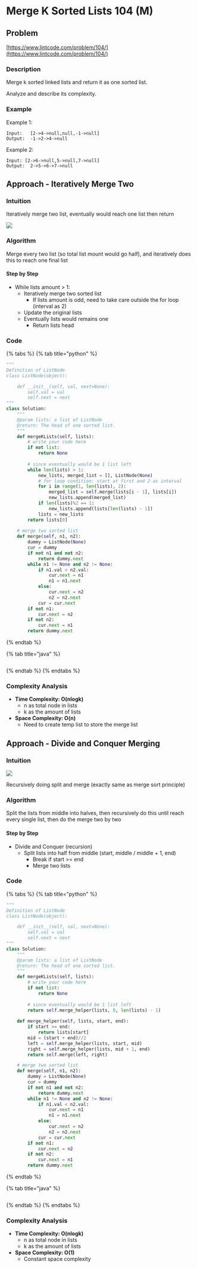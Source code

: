 # Merge K Sorted Lists 104 \(M\)

## Problem

[https://www.lintcode.com/problem/104/](https://www.lintcode.com/problem/104/)

### Description

Merge k sorted linked lists and return it as one sorted list.

Analyze and describe its complexity.

### Example

Example 1:

```text
Input:   [2->4->null,null,-1->null]
Output:  -1->2->4->null
```

Example 2:

```text
Input: [2->6->null,5->null,7->null]
Output:  2->5->6->7->null	
```

## Approach - Iteratively Merge Two

### Intuition

Iteratively merge two list, eventually would reach one list then return 

![](../../../.gitbook/assets/screen-shot-2021-04-04-at-1.35.28-am.png)

### Algorithm

Merge every two list \(so total list mount would go half\), and iteratively does this to reach one final list

#### Step by Step

* While lists amount &gt; 1:
  * Iteratively merge two sorted list
    * If lists amount is odd, need to take care outside the for loop \(interval as 2\)
  * Update the original lists
  * Eventually lists would remains one
    * Return lists head

### Code

{% tabs %}
{% tab title="python" %}
```python
"""
Definition of ListNode
class ListNode(object):

    def __init__(self, val, next=None):
        self.val = val
        self.next = next
"""
class Solution:
    """
    @param lists: a list of ListNode
    @return: The head of one sorted list.
    """
    def mergeKLists(self, lists):
        # write your code here
        if not list:
            return None
        
        # since eventually would be 1 list left
        while len(lists) > 1:
            new_lists, merged_list = [], ListNode(None)
            # for loop condition: start at first and 2 as interval
            for i in range(1, len(lists), 2):
                merged_list = self.merge(lists[i - 1], lists[i])
                new_lists.append(merged_list)
            if len(lists)%2 == 1:
                new_lists.append(lists[len(lists) - 1])
            lists = new_lists
        return lists[0]
    
    # merge two sorted list 
    def merge(self, n1, n2):
        dummy = ListNode(None)
        cur = dummy
        if not n1 and not n2:
            return dummy.next
        while n1 != None and n2 != None:
            if n1.val < n2.val:
                cur.next = n1
                n1 = n1.next
            else:
                cur.next = n2
                n2 = n2.next
            cur = cur.next
        if not n1:
            cur.next = n2
        if not n2:
            cur.next = n1
        return dummy.next
```
{% endtab %}

{% tab title="java" %}
```

```
{% endtab %}
{% endtabs %}

### Complexity Analysis

* **Time Complexity: O\(nlogk\)**
  * n as total node in lists
  * k as the amount of lists
* **Space Complexity: O\(n\)**
  * Need to create temp list to store the merge list



## Approach - Divide and Conquer Merging

### Intuition

![](../../../.gitbook/assets/screen-shot-2021-04-04-at-2.00.03-am.png)

Recursively doing split and merge \(exactly same as merge sort principle\)

### Algorithm

Split the lists from middle into halves, then recursively do this until reach every single list, then do the merge two by two 

#### Step by Step

* Divide and Conquer \(recursion\)
  * Split lists into half from middle \(start, middle / middle + 1, end\)
    * Break if start &gt;= end
    * Merge two lists

### Code

{% tabs %}
{% tab title="python" %}
```python
"""
Definition of ListNode
class ListNode(object):

    def __init__(self, val, next=None):
        self.val = val
        self.next = next
"""
class Solution:
    """
    @param lists: a list of ListNode
    @return: The head of one sorted list.
    """
    def mergeKLists(self, lists):
        # write your code here
        if not list:
            return None
        
        # since eventually would be 1 list left
        return self.merge_helper(lists, 0, len(lists) - 1)
    
    def merge_helper(self, lists, start, end):
        if start >= end:
            return lists[start]
        mid = (start + end)//2
        left = self.merge_helper(lists, start, mid)
        right = self.merge_helper(lists, mid + 1, end)
        return self.merge(left, right)

    # merge two sorted list 
    def merge(self, n1, n2):
        dummy = ListNode(None)
        cur = dummy
        if not n1 and not n2:
            return dummy.next
        while n1 != None and n2 != None:
            if n1.val < n2.val:
                cur.next = n1
                n1 = n1.next
            else:
                cur.next = n2
                n2 = n2.next
            cur = cur.next
        if not n1:
            cur.next = n2
        if not n2:
            cur.next = n1
        return dummy.next
```
{% endtab %}

{% tab title="java" %}
```

```
{% endtab %}
{% endtabs %}

### Complexity Analysis

* **Time Complexity: O\(nlogk\)**
  * n as total node in lists
  * k as the amount of lists
* **Space Complexity: O\(1\)**
  * Constant space complexity

